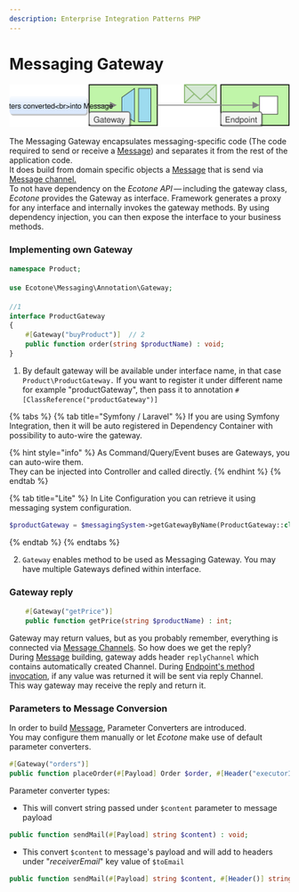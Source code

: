 ```yaml
---
description: Enterprise Integration Patterns PHP
---
```


# Messaging Gateway

![](../../.gitbook/assets/gateway_execution.svg)

The Messaging Gateway encapsulates messaging-specific code \(The code required to send or receive a [Message](message.md)\) and separates it from the rest of the application code.  
It does build from domain specific objects a [Message](message.md) that is send via [Message channel.](message-channel.md)   
To not have dependency on the _Ecotone API_ — including the gateway class, _Ecotone_ provides the Gateway as interface. Framework generates a proxy for any interface and internally invokes the gateway methods. By using dependency injection, you can then expose the interface to your business methods.

### Implementing own Gateway

```php
namespace Product;

use Ecotone\Messaging\Annotation\Gateway;

//1
interface ProductGateway
{
    #[Gateway("buyProduct")]  // 2
    public function order(string $productName) : void;
}
```

1. By default gateway will be available under interface name, in that case `Product\ProductGateway.` If you want to register it under different name for example "productGateway", then pass it to annotation `#[ClassReference("productGateway")]`

{% tabs %}
{% tab title="Symfony / Laravel" %}
If you are using Symfony Integration, then it will be auto registered in Dependency Container with possibility to auto-wire the gateway.

{% hint style="info" %}
As Command/Query/Event buses are Gateways, you can auto-wire them.   
They can be injected into Controller and called directly.
{% endhint %}
{% endtab %}

{% tab title="Lite" %}
In Lite Configuration you can retrieve it using messaging system configuration.

```php
$productGateway = $messagingSystem->getGatewayByName(ProductGateway::class);
```
{% endtab %}
{% endtabs %}

  2. `Gateway` enables method to be used as Messaging Gateway. You may have multiple Gateways defined within interface.

### Gateway reply

```php
    #[Gateway("getPrice")] 
    public function getPrice(string $productName) : int;
```

Gateway may return values, but as you probably remember, everything is connected via [Message Channels](message-channel.md). So how does we get the reply?   
During [Message](message.md) building, gateway adds header `replyChannel` which contains automatically created Channel. During [Endpoint's method invocation](../conversion/method-invocation.md), if any value was returned it will be sent via reply Channel.   
This way gateway may receive the reply and return it. 

### Parameters to Message Conversion

In order to build [Message](message.md),  Parameter Converters are introduced.   
You may configure them manually or let _Ecotone_  make use of default parameter converters.

```php
#[Gateway("orders")]
public function placeOrder(#[Payload] Order $order, #[Header("executorId")] string $executorId);
```

Parameter converter types:

* This will convert string passed under `$content` parameter to message payload

```php
public function sendMail(#[Payload] string $content) : void;
```

* This convert `$content` to message's payload and will add to headers under "_receiverEmail_" key value of `$toEmail`

```php
public function sendMail(#[Payload] string $content, #[Header()] string $toEmail) : void;
```



